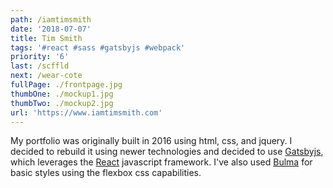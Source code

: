 ```yaml
---
path: /iamtimsmith
date: '2018-07-07'
title: Tim Smith
tags: '#react #sass #gatsbyjs #webpack'
priority: '6'
last: /scffld
next: /wear-cote
fullPage: ./frontpage.jpg
thumbOne: ./mockup1.jpg
thumbTwo: ./mockup2.jpg
url: 'https://www.iamtimsmith.com'
---
```


My portfolio was originally built in 2016 using html, css, and jquery. I decided to rebuild it using newer technologies and decided to use <a href='https://www.gatsbyjs.org' target='_blank'>Gatsbyjs</a>, which leverages the <a href='https://reactjs.org' target='_blank'>React</a> javascript framework. I've also used <a href='https://bulma.io/' target='_blank'>Bulma</a> for basic styles using the flexbox css capabilities.
